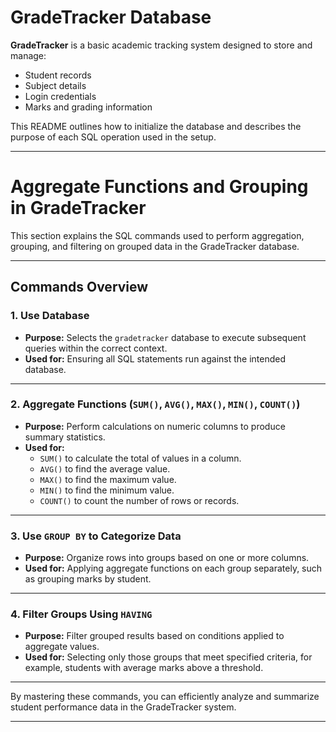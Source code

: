 #  GradeTracker Database

**GradeTracker** is a basic academic tracking system designed to store and manage:

- Student records
- Subject details
- Login credentials
- Marks and grading information

This README outlines how to initialize the database and describes the purpose of each SQL operation used in the setup.

---

# Aggregate Functions and Grouping in GradeTracker

This section explains the SQL commands used to perform aggregation, grouping, and filtering on grouped data in the GradeTracker database.

---

## Commands Overview

### 1. Use Database

- **Purpose:** Selects the `gradetracker` database to execute subsequent queries within the correct context.  
- **Used for:** Ensuring all SQL statements run against the intended database.

---

### 2. Aggregate Functions (`SUM()`, `AVG()`, `MAX()`, `MIN()`, `COUNT()`)

- **Purpose:** Perform calculations on numeric columns to produce summary statistics.  
- **Used for:**  
  - `SUM()` to calculate the total of values in a column.  
  - `AVG()` to find the average value.  
  - `MAX()` to find the maximum value.  
  - `MIN()` to find the minimum value.  
  - `COUNT()` to count the number of rows or records.

---

### 3. Use `GROUP BY` to Categorize Data

- **Purpose:** Organize rows into groups based on one or more columns.  
- **Used for:** Applying aggregate functions on each group separately, such as grouping marks by student.

---

### 4. Filter Groups Using `HAVING`

- **Purpose:** Filter grouped results based on conditions applied to aggregate values.  
- **Used for:** Selecting only those groups that meet specified criteria, for example, students with average marks above a threshold.

---

By mastering these commands, you can efficiently analyze and summarize student performance data in the GradeTracker system.

---
